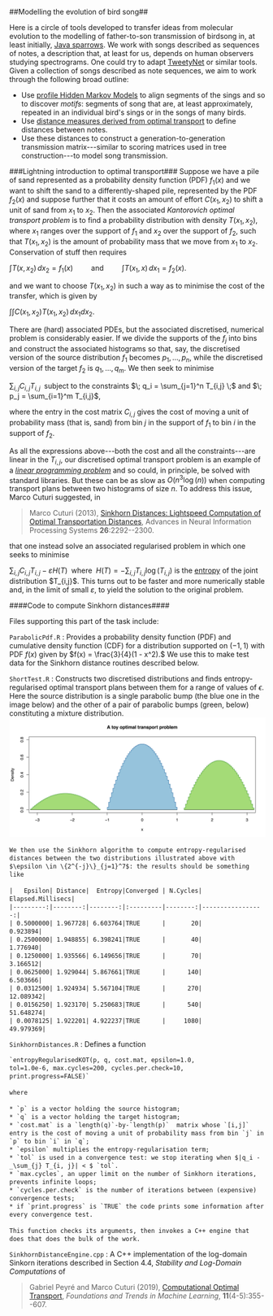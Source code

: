 ##Modelling the evolution of bird song##

Here is a circle of tools developed to transfer ideas from molecular evolution to the modelling of father-to-son transmission of birdsong in, at least initially, [Java sparrows](https://en.wikipedia.org/wiki/Java_sparrow). We work with songs described as sequences of notes, a description that, at least for us, depends on human observers studying spectrograms. One could try to adapt [TweetyNet](https://github.com/yardencsGitHub/tweetynet) or similar tools.  Given a collection of songs described as note sequences, we aim to work through the following broad outline:

* Use [profile Hidden Markov Models](https://academic.oup.com/bioinformatics/article/14/9/755/259550?login=false) to align segments of the sings and so to discover *motifs*: segments of song that are, at least approximately, repeated in an individual bird's sings or in the songs of many birds.
* Use [distance measures derived from optimal transport](https://doi.org/10.48550/arXiv.1306.0895) to define distances between notes.
* Use these distances to construct a generation-to-generation transmission matrix---similar to scoring matrices used in tree construction---to model song transmission.

###Lightning introduction to optimal transport###
Suppose we have a pile of sand represented as a probability density function (PDF) $f_1(x)$ and we want to shift the sand to a differently-shaped pile, represented by the PDF $f_2(x)$ and suppose further that it costs an amount of effort $C(x_1, x_2)$ to shift a unit of sand from $x_1$ to $x_2$. Then the associated *Kantorovich optimal transport problem* is to find a probability distribution with density $T(x_1, x_2)$, where $x_1$ ranges over the support of $f_1$ and $x_2$ over the support of $f_2$, such that $T(x_1, x_2)$ is the amount of probability mass that we move from $x_1$ to $x_2$.  Conservation of stuff then requires

$\int T(x, x_2) \, dx_2 = f_1(x) \qquad$ and $\qquad \int T(x_1, x) \, dx_1 = f_2(x)$.

and we want to choose $T(x_1, x_2)$ in such a way as to minimise the cost of the transfer, which is given by

$\int \int C(x_1, x_2) T(x_1, x_2) \, dx_1 dx_2$.

There are (hard) associated PDEs, but the associated discretised, numerical problem is considerably easier. If we divide the supports of the $f_j$ into bins and construct the associated histograms so that, say, the discretised version of the source distribution $f_1$ becomes $p_1, \dots, p_n$, while the discretised version of the target $f_2$ is $q_1, \dots, q_m$. We then seek to minimise 

$\sum_{i,j} C_{i,j} T_{i,j} \;$ subject to the constraints $\; q_i = \sum_{j=1}^n T_{i,j} \;$ and $\; p_j = \sum_{i=1}^m T_{i,j}$, 

where the entry in the cost matrix $C_{i,j}$ gives the cost of moving a unit of probability mass (that is, sand) from bin $j$ in the support of $f_1$ to bin $i$ in the support of $f_2$.

As all the expressions above---both the cost and all the constraints---are linear in the $T_{i,j}$, our discretised optimal transport problem is an example of a [*linear programming problem*](https://en.wikipedia.org/wiki/Linear_programming) and so could, in principle, be solved with standard libraries.  But these can be as slow as $O(n^3 \log(n))$ when computing transport plans between two histograms of size $n$. To address this issue, Marco Cuturi suggested, in 

> Marco Cuturi (2013), [Sinkhorn Distances: Lightspeed Computation of Optimal Transportation Distances](https://papers.nips.cc/paper/2013/hash/af21d0c97db2e27e13572cbf59eb343d-Abstract.html), Advances in Neural Information Processing Systems **26**:2292--2300.

that one instead solve an associated regularised problem in which one seeks to minimise

$\sum_{i,j} C_{i,j} T_{i,j}  - \varepsilon H(T) \;$ where $\; H(T) = -\sum_{i,j} T_{i,j} \log \left( T_{i,j} \right)$ is the [entropy](https://en.wikipedia.org/wiki/Entropy_(information_theory)) of the joint distribution $T_{i,j}$. This turns out to be faster and more numerically stable and, in the limit of small $\varepsilon$, to yield the solution to the original problem.


####Code to compute Sinkhorn distances####


Files supporting this part of the task include:

`ParabolicPdf.R`
: Provides a probability density function (PDF) and cumulative density function (CDF) for a distribution supported on $(-1, 1)$ with PDF $f(x)$ given by $f(x) = \frac{3}{4}(1 - x^2).$ We use this to make test data for the Sinkhorn distance routines described below.

`ShortTest.R`
: Constructs two discretised distributions and finds entropy-regularised optimal transport plans between them for a range of values of $\epsilon$. Here the source distribution is a single  parabolic bump (the blue one in the image below) and the other of a pair of parabolic bumps (green, below) constituting a mixture distribution.
![A discretised optimal transport problem (50 bins per bump)](Figures/SinkhornExample.png)

	We then use the Sinkhorn algorithm to compute entropy-regularised distances between the two distributions illustrated above with $\epsilon \in \{2^{-j}\}_{j=1}^7$: the results should be something like

	|   Epsilon| Distance|  Entropy|Converged | N.Cycles| Elapsed.Millisecs|
	|---------:|--------:|--------:|:---------|--------:|-----------------:|
	| 0.5000000| 1.967728| 6.603764|TRUE      |       20|          0.923894|
	| 0.2500000| 1.948855| 6.398241|TRUE      |       40|          1.776940|
	| 0.1250000| 1.935566| 6.149656|TRUE      |       70|          3.166512|
	| 0.0625000| 1.929044| 5.867661|TRUE      |      140|          6.503666|
	| 0.0312500| 1.924934| 5.567104|TRUE      |      270|         12.089342|
	| 0.0156250| 1.923170| 5.250683|TRUE      |      540|         51.648274|
	| 0.0078125| 1.922201| 4.922237|TRUE      |     1080|         49.979369|

`SinkhornDistances.R`
: Defines a function 

	`entropyRegularisedKOT(p, q, cost.mat, epsilon=1.0, 
	tol=1.0e-6, max.cycles=200, cycles.per.check=10,
	print.progress=FALSE)` 

	where
	
	* `p` is a vector holding the source histogram;
	* `q` is a vector holding the target histogram;
	* `cost.mat` is a `length(q)`-by-`length(p)`  matrix whose `[i,j]` entry is the cost of moving a unit of probability mass from bin `j` in `p` to bin `i` in `q`;
	* `epsilon` multiplies the entropy-regularisation term;
	* `tol` is used in a convergence test: we stop iterating when $|q_i - _\sum_{j} T_{i, j}| < $ `tol`.
	* `max.cycles`, an upper limit on the number of Sinkhorn iterations, prevents infinite loops;
	* `cycles.per.check` is the number of iterations between (expensive) convergence tests;
	* if `print.progress` is `TRUE` the code prints some information after every convergence test.
	
	This function checks its arguments, then invokes a C++ engine that does that does the bulk of the work.

`SinkhornDistanceEngine.cpp`
: A C++ implementation of the log-domain Sinkorn iterations described in Section 4.4, *Stability and Log-Domain Computations* of
> Gabriel Peyré and Marco Cuturi (2019), [Computational Optimal Transport](https://doi.org/10.48550/arXiv.1803.00567), *Foundations and Trends in Machine Learning*, **11**(4-5):355--607.